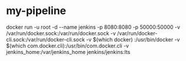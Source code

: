 # my-pipeline

docker run -u root -d --name jenkins -p 8080:8080 -p 50000:50000 -v /var/run/docker.sock:/var/run/docker.sock -v /var/run/docker-cli.sock:/var/run/docker-cli.sock -v $(which docker)
:/usr/bin/docker -v $(which com.docker.cli):/usr/bin/com.docker.cli -v jenkins_home:/var/jenkins_home jenkins/jenkins:lts
